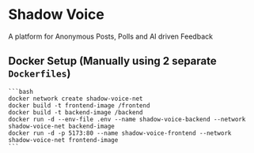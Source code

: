 # Shadow Voice

A platform for Anonymous Posts, Polls and AI driven Feedback

## Docker Setup (Manually using 2 separate `Dockerfiles`)

    ```bash
    docker network create shadow-voice-net
    docker build -t frontend-image /frontend
    docker build -t backend-image /backend
    docker run -d --env-file .env --name shadow-voice-backend --network shadow-voice-net backend-image
    docker run -d -p 5173:80 --name shadow-voice-frontend --network shadow-voice-net frontend-image
    ```
